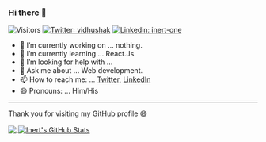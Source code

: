 ### Hi there 👋

![Visitors](https://visitor-badge.glitch.me/badge?page_id=inert-one)
[![Twitter: _vidhushak_](https://img.shields.io/twitter/follow/_vidhushak_?style=social)](https://twitter.com/_vidhushak_)
[![Linkedin: inert-one](https://img.shields.io/badge/-inert_one-blue?style=flat-square&logo=Linkedin&logoColor=white&link=https://www.linkedin.com/in/inert-one/)](https://www.linkedin.com/in/inert-one/)

- 🔭 I’m currently working on ... nothing.
- 🌱 I’m currently learning ... React.Js.
- 🤔 I’m looking for help with ...
- 💬 Ask me about ... Web development.
- 📫 How to reach me: ... [Twitter](https://twitter.com/_vidhushak_), [LinkedIn](https://www.linkedin.com/in/inert-one/)
- 😄 Pronouns: ... Him/His

---
Thank you for visiting my GitHub profile 😄

<a href="https://github.com/inert-one/inert-one">
  <img align="center" src="https://github-readme-stats.vercel.app/api/top-langs/?username=inert-one&hide=java,html,jupyter+notebook&&theme=material-palenight" />
</a>

<a href="https://github.com/inert-one/inert-one">
  <img align="center" src="https://github-readme-stats.vercel.app/api?username=inert-one&show_icons=true&line_height=27&count_private=true&theme=material-palenight" alt="Inert's GitHub Stats" />


